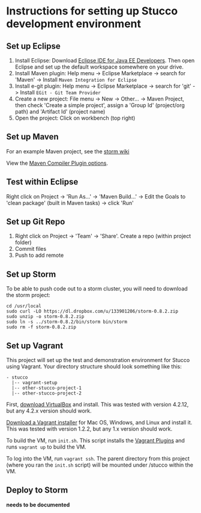 # Instructions for setting up Stucco development environment

## Set up Eclipse

1. Install Eclipse: Download [Eclipse IDE for Java EE Developers](eclipse.org/downloads/). Then open Eclipse and set up the default workspace somewhere on your drive.
2. Install Maven plugin: Help menu -> Eclipse Marketplace -> search for 'Maven' -> Install `Maven Integration for Eclipse`
3. Install e-git plugin: Help menu -> Eclipse Marketplace -> search for 'git' -> Install `EGit - Git Team Provider`
4. Create a new project: File menu -> New -> Other… -> Maven Project, then check 'Create a simple project', assign a 'Group Id' (project/org path) and 'Artifact Id' (project name)
5. Open the project: Click on workbench (top right)

## Set up Maven

For an example Maven project, see the [storm wiki](https://github.com/nathanmarz/storm/wiki/Maven)

View the [Maven Compiler Plugin options](http://maven.apache.org/plugins/maven-compiler-plugin/compile-mojo.html).

## Test within Eclipse

Right click on Project -> 'Run As…' -> 'Maven Build…' -> Edit the Goals to 'clean package' (built in Maven tasks) -> click 'Run'

## Set up Git Repo

1. Right click on Project -> 'Team' -> 'Share'. Create a repo (within project folder)
2. Commit files
3. Push to add remote

## Set up Storm

To be able to push code out to a storm cluster, you will need to download the storm project:

    cd /usr/local
    sudo curl -LO https://dl.dropbox.com/u/133901206/storm-0.8.2.zip
    sudo unzip -o storm-0.8.2.zip
    sudo ln -s ../storm-0.8.2/bin/storm bin/storm
    sudo rm -f storm-0.8.2.zip

## Set up Vagrant

This project will set up the test and demonstration environment for Stucco using Vagrant. Your directory structure should look something like this:

    - stucco
      |-- vagrant-setup
      |-- other-stucco-project-1
      |-- other-stucco-project-2

First, [download VirtualBox](https://www.virtualbox.org/wiki/Downloads) and install. This was tested with version 4.2.12, but any 4.2.x version should work.

[Download a Vagrant installer](http://downloads.vagrantup.com/) for Mac OS, Windows, and Linux and install it. This was tested with version 1.2.2, but any 1.x version should work.

To build the VM, run `init.sh`. This script installs the [Vagrant Plugins](http://docs.vagrantup.com/v2/plugins/index.html) and runs `vagrant up` to build the VM.

To log into the VM, run `vagrant ssh`. The parent directory from this project (where you ran the `init.sh` script) will be mounted under /stucco within the VM.

## Deploy to Storm

**needs to be documented**